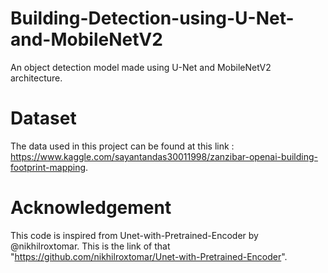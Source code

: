 # Building-Detection-using-U-Net-and-MobileNetV2
An object detection model made using U-Net and MobileNetV2 architecture. 

# Dataset
The data used in this project can be found at this link : https://www.kaggle.com/sayantandas30011998/zanzibar-openai-building-footprint-mapping.

# Acknowledgement
This code is inspired from Unet-with-Pretrained-Encoder by @nikhilroxtomar. This is the link of that "https://github.com/nikhilroxtomar/Unet-with-Pretrained-Encoder".
